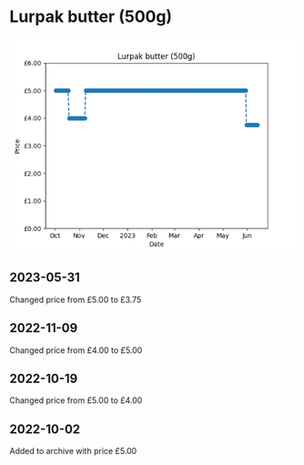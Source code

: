 # Lurpak butter (500g)
![](charts/product-13175011.png)
## 2023-05-31
Changed price from £5.00 to £3.75
## 2022-11-09
Changed price from £4.00 to £5.00
## 2022-10-19
Changed price from £5.00 to £4.00
## 2022-10-02
Added to archive with price £5.00